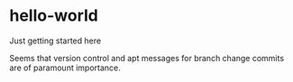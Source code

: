 # hello-world
Just getting started here

Seems that version control and apt messages for branch change commits are of
paramount importance.

